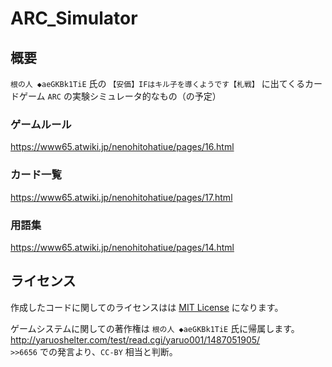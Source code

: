 # ARC_Simulator
## 概要
`根の人 ◆aeGKBk1TiE` 氏の `【安価】IFはキル子を導くようです【札戦】` に出てくるカードゲーム `ARC` の実験シミュレータ的なもの（の予定）

### ゲームルール
https://www65.atwiki.jp/nenohitohatiue/pages/16.html

### カード一覧
https://www65.atwiki.jp/nenohitohatiue/pages/17.html

### 用語集
https://www65.atwiki.jp/nenohitohatiue/pages/14.html

## ライセンス
作成したコードに関してのライセンスはは [MIT License](https://opensource.org/licenses/mit-license.php) になります。
  
ゲームシステムに関しての著作権は `根の人 ◆aeGKBk1TiE` 氏に帰属します。
http://yaruoshelter.com/test/read.cgi/yaruo001/1487051905/  
`>>6656` での発言より、`CC-BY` 相当と判断。
